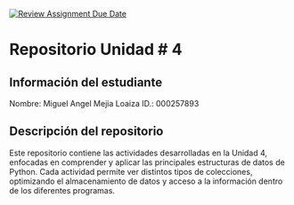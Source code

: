 [![Review Assignment Due Date](https://classroom.github.com/assets/deadline-readme-button-22041afd0340ce965d47ae6ef1cefeee28c7c493a6346c4f15d667ab976d596c.svg)](https://classroom.github.com/a/ZgB_Tv4u)
# Repositorio Unidad \# 4
## Información del estudiante
Nombre: Miguel Angel Mejia Loaiza
ID.: 000257893
## Descripción del repositorio
Este repositorio contiene las actividades desarrolladas en la Unidad 4, enfocadas en comprender y aplicar las principales estructuras de datos de Python.
Cada actividad permite ver distintos tipos de colecciones, optimizando el almacenamiento de datos y acceso a la información dentro de los diferentes programas.